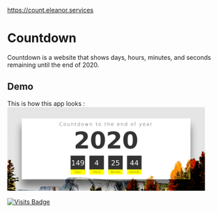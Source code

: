 https://count.eleanor.services


# Countdown


Countdown is a website that shows days, hours, minutes, and seconds remaining until the end of 2020.

## Demo
This is how this app looks :
<img src="https://raw.githubusercontent.com/kevinadhiguna/countdown/master/demo/1.png" width="90%"></img>

[![Visits Badge](https://badges.pufler.dev/visits/kevinadhiguna/countdown)](https://github.com/kevinadhiguna)
